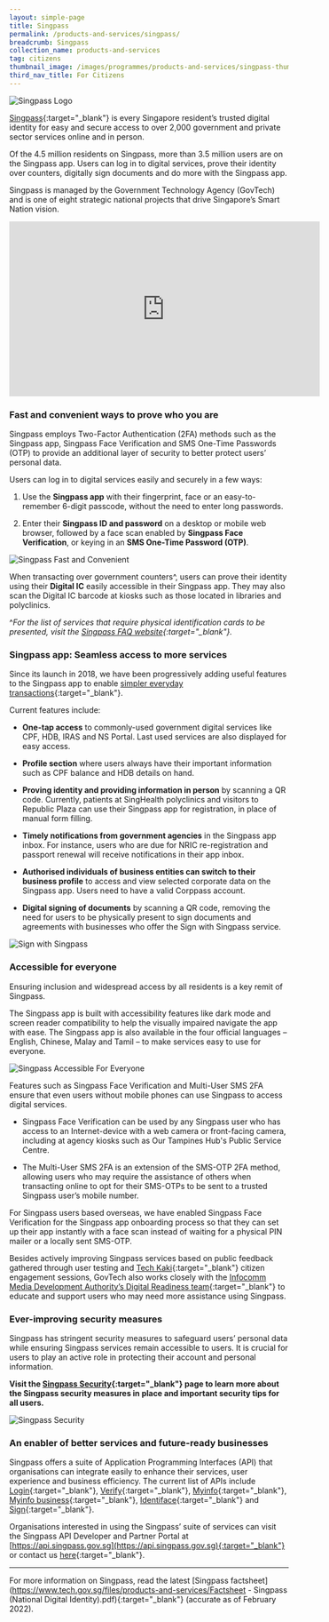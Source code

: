 ```yaml
---
layout: simple-page
title: Singpass
permalink: /products-and-services/singpass/
breadcrumb: Singpass
collection_name: products-and-services
tag: citizens
thumbnail_image: /images/programmes/products-and-services/singpass-thumbnail-new-2.jpg
third_nav_title: For Citizens
---
```

![Singpass Logo](/images/programmes/products-and-services/singpass-logo-new.png)

[Singpass](https://www.singpass.gov.sg){:target="_blank"} is every Singapore resident’s trusted digital identity for easy and secure access to over 2,000 government and private sector services online and in person.

Of the 4.5 million residents on Singpass, more than 3.5 million users are on the Singpass app. Users can log in to digital services, prove their identity over counters, digitally sign documents and do more with the Singpass app. 

Singpass is managed by the Government Technology Agency (GovTech) and is one of eight strategic national projects that drive Singapore’s Smart Nation vision.

<div class="bp-youtube">
  
<iframe width="560" height="315" src="https://www.youtube.com/embed/rUZf1ZcB0NY" title="YouTube video player" frameborder="0" allow="accelerometer; autoplay; clipboard-write; encrypted-media; gyroscope; picture-in-picture" allowfullscreen=""></iframe>
  
</div>

### **Fast and convenient ways to prove who you are**

Singpass employs Two-Factor Authentication (2FA) methods such as the Singpass app, Singpass Face Verification and SMS One-Time Passwords (OTP) to provide an additional layer of security to better protect users’ personal data.

Users can log in to digital services easily and securely in a few ways:

1. Use the **Singpass app** with their fingerprint, face or an easy-to-remember 6-digit passcode, without the need to enter long passwords.

2. Enter their **Singpass ID and password** on a desktop or mobile web browser, followed by a face scan enabled by **Singpass Face Verification**, or keying in an **SMS One-Time Password (OTP)**.

![Singpass Fast and Convenient](/images/programmes/products-and-services/singpass-fast-and-convenient-2.png)

When transacting over government counters^, users can prove their identity using their **Digital IC** easily accessible in their Singpass app. They may also scan the Digital IC barcode at kiosks such as those located in libraries and polyclinics.

^*For the list of services that require physical identification cards to be presented, visit the [Singpass FAQ website](https://go.gov.sg/singpass-faq){:target="_blank"}.*

### **Singpass app: Seamless access to more services**

Since its launch in 2018, we have been progressively adding useful features to the Singpass app to enable [simpler everyday transactions](https://www.youtube.com/watch?v=zacNBxADPH4){:target="_blank"}. 

Current features include:

* **One-tap access** to commonly-used government digital services like CPF, HDB, IRAS and NS Portal. Last used services are also displayed for easy access.

* **Profile section** where users always have their important information such as CPF balance and HDB details on hand.

* **Proving identity and providing information in person** by scanning a QR code. Currently, patients at SingHealth polyclinics and visitors to Republic Plaza can use their Singpass app for registration, in place of manual form filling.

* **Timely notifications from government agencies** in the Singpass app inbox. For instance, users who are due for NRIC re-registration and passport renewal will receive notifications in their app inbox.

* **Authorised individuals of business entities can switch to their business profile** to access and view selected corporate data on the Singpass app. Users need to have a valid Corppass account.

* **Digital signing of documents** by scanning a QR code, removing the need for users to be physically present to sign documents and agreements with businesses who offer the Sign with Singpass service.

![Sign with Singpass](/images/programmes/products-and-services/singpass-sign-with-singpass-2.jpg)

### **Accessible for everyone**

Ensuring inclusion and widespread access by all residents is a key remit of Singpass. 

The Singpass app is built with accessibility features like dark mode and screen reader compatibility to help the visually impaired navigate the app with ease. The Singpass app is also available in the four official languages – English, Chinese, Malay and Tamil – to make services easy to use for everyone.

![Singpass Accessible For Everyone](/images/programmes/products-and-services/singpass-accessible-for-everyone-2.png)

Features such as Singpass Face Verification and Multi-User SMS 2FA ensure that even users without mobile phones can use Singpass to access digital services.

* Singpass Face Verification can be used by any Singpass user who has access to an Internet-device with a web camera or front-facing camera, including at agency kiosks such as Our Tampines Hub's Public Service Centre.

* The Multi-User SMS 2FA is an extension of the SMS-OTP 2FA method, allowing users who may require the assistance of others when transacting online to opt for their SMS-OTPs to be sent to a trusted Singpass user’s mobile number.

For Singpass users based overseas, we have enabled Singpass Face Verification for the Singpass app onboarding process so that they can set up their app instantly with a face scan instead of waiting for a physical PIN mailer or a locally sent SMS-OTP.

Besides actively improving Singpass services based on public feedback gathered through user testing and [Tech Kaki](https://www.tech.gov.sg/products-and-services/tech-kaki-community){:target="_blank"} citizen engagement sessions, GovTech also works closely with the [Infocomm Media Development Authority’s Digital Readiness team](https://www.imda.gov.sg/for-community/digital-readiness){:target="_blank"} to educate and support users who may need more assistance using Singpass.

### **Ever-improving security measures**

Singpass has stringent security measures to safeguard users’ personal data while ensuring Singpass services remain accessible to users. It is crucial for users to play an active role in protecting their account and personal information. 

**Visit the [Singpass Security](https://www.singpass.gov.sg/main/security/){:target="_blank"} page to learn more about the Singpass security measures in place and important security tips for all users.**

![Singpass Security](/images/programmes/products-and-services/singpass-security-measures-2.jpg)

### **An enabler of better services and future-ready businesses**

Singpass offers a suite of Application Programming Interfaces (API) that organisations can integrate easily to enhance their services, user experience and business efficiency. The current list of APIs include [Login](https://api.singpass.gov.sg/library/login/business/introduction){:target="_blank"}, [Verify](https://api.singpass.gov.sg/library/verify/business/introduction){:target="_blank"}, [Myinfo](https://api.singpass.gov.sg/library/myinfo/business/introduction){:target="_blank"}, [Myinfo business](https://api.singpass.gov.sg/library/myinfobiz/business/introduction){:target="_blank"}, [Identiface](https://api.singpass.gov.sg/library/identiface/business/introduction){:target="_blank"} and [Sign](https://api.singpass.gov.sg/library/sign/business/introduction){:target="_blank"}.

Organisations interested in using the Singpass’ suite of services can visit the Singpass API Developer and Partner Portal at [https://api.singpass.gov.sg](https://api.singpass.gov.sg){:target="_blank"} or contact us [here](https://api.singpass.gov.sg/#connect-with-us){:target="_blank"}.

---

For more information on Singpass, read the latest [Singpass factsheet](https://www.tech.gov.sg/files/products-and-services/Factsheet - Singpass (National Digital Identity).pdf){:target="_blank"} (accurate as of February 2022).
